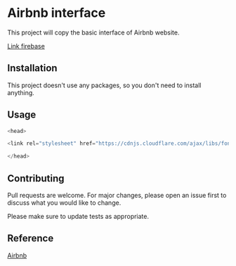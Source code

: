# Airbnb interface

This project will copy the basic interface of Airbnb website.

[Link firebase](https://airbnb-interface.firebaseapp.com/)

## Installation

This project doesn't use any packages, so you don't need to install anything.

## Usage

```python
<head>

<link rel="stylesheet" href="https://cdnjs.cloudflare.com/ajax/libs/font-awesome/5.13.0/css/all.min.css">

</head>
```

## Contributing

Pull requests are welcome. For major changes, please open an issue first to discuss what you would like to change.

Please make sure to update tests as appropriate.

## Reference

[Airbnb](https://www.airbnb.com/)